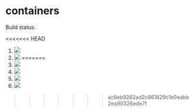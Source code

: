 # containers

Build status:

<<<<<<< HEAD
1. [![](https://github.com/ben-smith23/containers/workflows/tests-fibonacci/badge.svg)](https://github.com/ben-smith23/containers/actions?query=workflow%3Atests-fibonacci)
1. [![](https://github.com/ben-smith23/containers/workflows/tests-range/badge.svg)](https://github.com/ben-smith23/containers/actions?query=workflow%3Atests-range)
=======
1. [![](https://github.com/ben-smith23/containers/workflows/tests-fibonacci/badge.svg)](https://github.com/ben-smith23/containers/actions?query=workflow%3Atests-fibonacci)
1. [![](https://github.com/ben-smith23/containers/workflows/tests-range/badge.svg)](https://github.com/ben-smith23/containers/actions?query=workflow%3Atests-range)
1. [![](https://github.com/ben-smith23/containers/workflows/tests-BST/badge.svg)](https://github.com/ben-smith23/containers/actions?query=workflow%3Atests-BST)
1. [![](https://github.com/ben-smith23/containers/workflows/tests-BinaryTree/badge.svg)](https://github.com/ben-smith23/containers/actions?query=workflow%3Atests-BinaryTree)
>>>>>>> ac6eb9262ad2c861829c1e0eabb2ea90326ede7f
